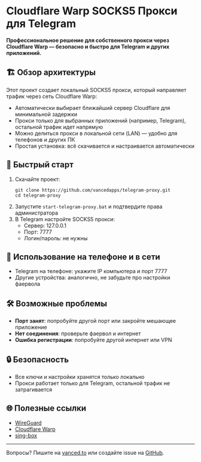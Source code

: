 # Cloudflare Warp SOCKS5 Прокси для Telegram

**Профессиональное решение для собственного прокси через Cloudflare Warp — безопасно и быстро для Telegram и других приложений.**

## 🏗️ Обзор архитектуры

Этот проект создает локальный SOCKS5 прокси, который направляет трафик через сеть Cloudflare Warp:

- Автоматически выбирает ближайший сервер Cloudflare для минимальной задержки
- Прокси только для выбранных приложений (например, Telegram), остальной трафик идет напрямую
- Можно делиться прокси в локальной сети (LAN) — удобно для телефонов и других ПК
- Простая установка: всё скачивается и настраивается автоматически

## 🚀 Быстрый старт

1. Скачайте проект:
   ```
   git clone https://github.com/vancedapps/telegram-proxy.git
   cd telegram-proxy
   ```
2. Запустите `start-telegram-proxy.bat` и подтвердите права администратора
3. В Telegram настройте SOCKS5 прокси:
   - Сервер: 127.0.0.1
   - Порт: 7777
   - Логин/пароль: не нужны

## 📱 Использование на телефоне и в сети

- Telegram на телефоне: укажите IP компьютера и порт 7777
- Другие устройства: аналогично, не забудьте про настройки фаервола

## 🛠️ Возможные проблемы

- **Порт занят**: попробуйте другой порт или закройте мешающее приложение
- **Нет соединения**: проверьте фаервол и интернет
- **Ошибка регистрации**: попробуйте другой интернет или VPN

## 🔒 Безопасность

- Все ключи и настройки хранятся только локально
- Прокси работает только для Telegram, остальной трафик не затрагивается

## 🌐 Полезные ссылки

- [WireGuard](https://www.wireguard.com/)
- [Cloudflare Warp](https://developers.cloudflare.com/warp-client/)
- [sing-box](https://sing-box.sagernet.org/)

---

Вопросы? Пишите на [vanced.to](https://vanced.to) или создайте issue на [GitHub](https://github.com/vancedapps/telegram-proxy). 